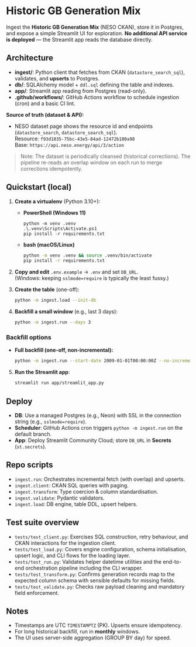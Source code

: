 # Historic GB Generation Mix

Ingest the **Historic GB Generation Mix** (NESO CKAN), store it in Postgres, and expose a simple Streamlit UI for exploration. **No additional API service is deployed** — the Streamlit app reads the database directly.

## Architecture

- **ingest/**: Python client that fetches from CKAN (`datastore_search_sql`), validates, and **upserts** to Postgres.
- **db/**: SQLAlchemy model + `ddl.sql` defining the table and indexes.
- **app/**: Streamlit app reading from Postgres (read-only).
- **.github/workflows/**: GitHub Actions workflow to schedule ingestion (cron) and a basic CI lint.

**Source of truth (dataset & API):**
- NESO dataset page shows the resource id and endpoints (`datastore_search`, `datastore_search_sql`).  
  Resource: `f93d1835-75bc-43e5-84ad-12472b180a98`  
  Base: `https://api.neso.energy/api/3/action`

> Note: The dataset is periodically cleansed (historical corrections). The pipeline re-reads an overlap window on each run to merge corrections idempotently.

## Quickstart (local)

1. **Create a virtualenv** (Python 3.10+):
   - **PowerShell (Windows 11)**  
     ```pwsh
     python -m venv .venv
     .\.venv\Scripts\Activate.ps1
     pip install -r requirements.txt
     ```
   - **bash (macOS/Linux)**  
     ```bash
     python -m venv .venv && source .venv/bin/activate
     pip install -r requirements.txt
     ```

2. **Copy and edit** `.env.example` → `.env` and set `DB_URL`.  
   (Windows: keeping `sslmode=require` is typically the least fussy.)

3. **Create the table** (one-off):
   ```bash
   python -m ingest.load --init-db
   ```

4. **Backfill a small window** (e.g., last 3 days):
   ```bash
   python -m ingest.run --days 3
   ```

### Backfill options

- **Full backfill (one-off, non-incremental):**
  ```bash
  python -m ingest.run --start-date 2009-01-01T00:00:00Z --no-incremental

5. **Run the Streamlit app**:
   ```bash
   streamlit run app/streamlit_app.py
   ```

## Deploy

- **DB**: Use a managed Postgres (e.g., Neon) with SSL in the connection string (e.g., `sslmode=require`).
- **Scheduler**: GitHub Actions cron triggers `python -m ingest.run` on the default branch.
- **App**: Deploy Streamlit Community Cloud; store `DB_URL` in **Secrets** (`st.secrets`).

## Repo scripts

- `ingest.run`: Orchestrates incremental fetch (with overlap) and upserts.
- `ingest.client`: CKAN SQL queries with paging.
- `ingest.transform`: Type coercion & column standardisation.
- `ingest.validate`: Pydantic validators.
- `ingest.load`: DB engine, table DDL, upsert helpers.

## Test suite overview

- `tests/test_client.py`: Exercises SQL construction, retry behaviour, and CKAN interactions for the ingestion client.
- `tests/test_load.py`: Covers engine configuration, schema initialisation, upsert logic, and CLI flows for the loading layer.
- `tests/test_run.py`: Validates helper datetime utilities and the end-to-end orchestration pipeline including the CLI wrapper.
- `tests/test_transform.py`: Confirms generation records map to the expected column schema with sensible defaults for missing fields.
- `tests/test_validate.py`: Checks raw payload cleaning and mandatory field enforcement.

## Notes

- Timestamps are UTC `TIMESTAMPTZ` (PK). Upserts ensure idempotency.
- For long historical backfill, run in **monthly** windows.
- The UI uses server-side aggregation (GROUP BY day) for speed.
